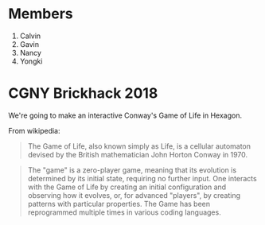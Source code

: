 # Members
<ol>
<li>Calvin</li>
<li>Gavin</li>
<li>Nancy</li>
<li>Yongki</li>
</ol>

# CGNY Brickhack 2018

We're going to make an interactive Conway's Game of Life in Hexagon.

From wikipedia:
> The Game of Life, also known simply as Life, is a cellular automaton devised by the British mathematician John Horton Conway in 1970.

> The "game" is a zero-player game, meaning that its evolution is determined by its initial state, requiring no further input. One interacts with the Game of Life by creating an initial configuration and observing how it evolves, or, for advanced "players", by creating patterns with particular properties. The Game has been reprogrammed multiple times in various coding languages.
